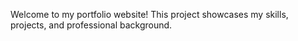 Welcome to my portfolio website! This project showcases my skills, projects, and professional background.